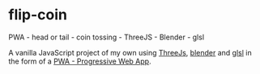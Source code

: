 # flip-coin

PWA - head or tail - coin tossing - ThreeJS - Blender - glsl

A vanilla JavaScript project of my own using [ThreeJs](https://threejs.org/), [blender](https://www.blender.org/) and [glsl](https://en.wikipedia.org/wiki/OpenGL_Shading_Language) in the form of a [PWA - Progressive Web App](https://developer.mozilla.org/en-US/docs/Web/Progressive_web_apps).
